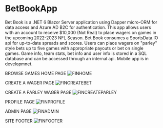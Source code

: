 # BetBookApp
Bet Book is a .NET 6 Blazor Server application using Dapper micro-ORM for data access and Azure AD B2C for authentication. This app allows users with an account to receive $10,000 (Not Real) to place wagers on games in the upcoming 2022-2023 NFL Season. Bet Book consumes a SportsData.IO api for up-to-date spreads and scores. Users can place wagers on "parley" style bets up to five games with appropriate payouts or bet on single games. Game info, team stats, bet info and user info is stored in a SQL database and can be accessed through an internal api. Mobile app is in developmnet.

BROWSE GAMES HOME PAGE
![FINHOME](https://user-images.githubusercontent.com/95720340/182922891-ca92b586-677a-46c3-833c-31a251bb2ba2.png)

CREATE A WAGER PAGE
![FINCREATEBET](https://user-images.githubusercontent.com/95720340/182922885-82915ce7-de2c-4802-af3a-68b44fe659fa.png)

CREATE A PARLEY WAGER PAGE
![FINCREATEPARLEY](https://user-images.githubusercontent.com/95720340/182922878-73b1076f-617a-400b-8c88-578ddb0697cb.png)

PROFILE PAGE
![FINPROFILE](https://user-images.githubusercontent.com/95720340/182922868-be4d0350-f281-4d68-94b6-4775b58f53d4.png)

ADMIN PAGE
![FINADMIN](https://user-images.githubusercontent.com/95720340/182922911-593828d0-4227-4a92-a988-228efcc0f1ff.png)

SITE FOOTER
![FINFOOTER](https://user-images.githubusercontent.com/95720340/182922902-7c63c9b8-0bd2-4098-ac1c-f81d1c01e87e.png)

































